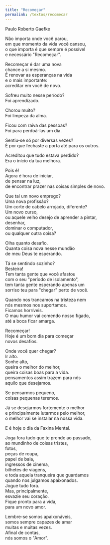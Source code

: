 ```yaml
---
title: "Recomeçar"
permalink: /textos/recomecar
---
```


Paulo Roberto Gaefke

Não importa onde você parou,  
em que momento da vida você cansou,  
o que importa é que sempre é possível  
e necessário "Recomeçar".

Recomeçar é dar uma nova  
chance a si mesmo.  
É renovar as esperanças na vida  
e o mais importante:  
acreditar em você de novo.

Sofreu muito nesse período?  
Foi aprendizado.

Chorou muito?  
Foi limpeza da alma.

Ficou com raiva das pessoas?  
Foi para perdoá-las um dia.

Sentiu-se só por diversas vezes?  
É por que fechaste a porta até para os outros.

Acreditou que tudo estava perdido?  
Era o início da tua melhora.

Pois é!  
Agora é hora de iniciar,  
de pensar na luz,  
de encontrar prazer nas coisas simples de novo.

Que tal um novo emprego?  
Uma nova profissão?  
Um corte de cabelo arrojado, diferente?  
Um novo curso,  
ou aquele velho desejo de aprender a pintar,  
desenhar,  
dominar o computador,  
ou qualquer outra coisa?

Olha quanto desafio.  
Quanta coisa nova nesse mundão  
de meu Deus te esperando.

Tá se sentindo sozinho?  
Besteira!  
Tem tanta gente que você afastou  
com o seu "período de isolamento",  
tem tanta gente esperando apenas um  
sorriso teu para "chegar" perto de você.

Quando nos trancamos na tristeza nem  
nós mesmos nos suportamos.  
Ficamos horríveis.  
O mau humor vai comendo nosso fígado,  
até a boca ficar amarga.

Recomeçar!  
Hoje é um bom dia para começar  
novos desafios.

Onde você quer chegar?  
Ir alto.  
Sonhe alto,  
queira o melhor do melhor,  
queira coisas boas para a vida.  
pensamentos assim trazem para nós  
aquilo que desejamos.

Se pensarmos pequeno,  
coisas pequenas teremos.

Já se desejarmos fortemente o melhor  
e principalmente lutarmos pelo melhor,  
o melhor vai se instalar na nossa vida.

E é hoje o dia da Faxina Mental.

Joga fora tudo que te prende ao passado,  
ao mundinho de coisas tristes,  
fotos,  
peças de roupa,  
papel de bala,  
ingressos de cinema,  
bilhetes de viagens,  
e toda aquela tranqueira que guardamos  
quando nos julgamos apaixonados.  
Jogue tudo fora.  
Mas, principalmente,  
esvazie seu coração.  
Fique pronto para a vida,  
para um novo amor.

Lembre-se somos apaixonáveis,  
somos sempre capazes de amar  
muitas e muitas vezes.  
Afinal de contas,  
nós somos o "Amor".
